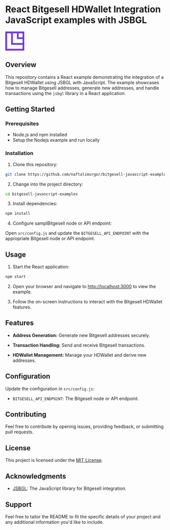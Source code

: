 # React Bitgesell HDWallet Integration JavaScript examples with JSBGL

<img src="Icon.png" style="height: 60px;"/>

## Overview

This repository contains a React example demonstrating the integration of a Bitgesell HDWallet using JSBGL with JavaScript. The example showcases how to manage Bitgesell addresses, generate new addresses, and handle transactions using the `jsbgl` library in a React application.

## Getting Started

### Prerequisites

- Node.js and npm installed
- Setup the Nodejs example and run locally

### Installation

1. Clone this repository:

```bash
git clone https://github.com/naftalimurgor/bitgesell-javascript-examples
```

2. Change into the project directory:

```bash
cd bitgesell-javascript-examples
```

3. Install dependencies:

```bash
npm install
```

4. Configure samplBitgesell node or API endpoint:
   
Open `src/config.js` and update the `BITGESELL_API_ENDPOINT` with the appropriate Bitgesell node or API endpoint.

## Usage

1. Start the React application:

```bash
npm start
```

2. Open your browser and navigate to [http://localhost:3000](http://localhost:3000) to view the example.

3. Follow the on-screen instructions to interact with the Bitgesell HDWallet features.

## Features

- **Address Generation:** Generate new Bitgesell addresses securely.

- **Transaction Handling:** Send and receive Bitgesell transactions.

- **HDWallet Management:** Manage your HDWallet and derive new addresses.

## Configuration

Update the configuration in `src/config.js`:

- `BITGESELL_API_ENDPOINT`: The Bitgesell node or API endpoint.

## Contributing

Feel free to contribute by opening issues, providing feedback, or submitting pull requests.

## License

This project is licensed under the [MIT License](LICENSE).

## Acknowledgments

- [JSBGL](https://github.com/BitgesellOfficial/jsbgl): The JavaScript library for Bitgesell integration.

## Support

Feel free to tailor the README to fit the specific details of your project and any additional information you'd like to include.
